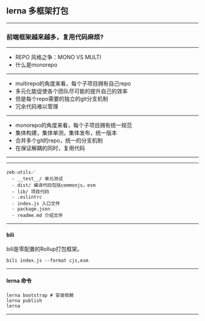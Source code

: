
## lerna 多框架打包


----

### 前端框架越来越多，复用代码麻烦?

----


- REPO 风格之争：MONO VS MULTI
- 什么是monorepo


----


- multirepo的角度来看，每个子项目拥有自己repo
- 多元化能促使各个团队尽可能的提升自己的效率
- 但是每个repo需要的独立的git分支机制
- 冗余代码难以管理

----

- monorepo的角度来看，每个子项目拥有统一规范
- 集体构建，集体单测，集体发布，统一版本
- 合并多个git的repo，统一的分支机制
- 在保证解耦的同时，复用代码

----

<!-- .slide: data-background="white" data-background-image="https://brandonxiang.github.io/keynote/img/lerna-multiwebpack.png" data-background-size="contain" -->

----

```
zeb-utils／
  - __test__/ 单元测试
  - dist/ 编译代码包括commonjs，esm
  - lib/ 项目代码
  - .eslintrc 
  - index.js 入口文件
  - package.json 
  - readme.md 介绍文件
```
----

#### bili

bili是零配置的Rollup打包框架。

```
bili index.js --format cjs,esm
```

----

#### lerna 命令


```
lerna bootstrap # 安装依赖
lerna publish
lerna 
```

----

